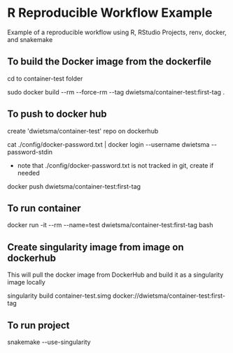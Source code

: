 # R Reproducible Workflow Example
Example of a reproducible workflow using R, RStudio Projects, renv, docker, and snakemake

## To build the Docker image from the dockerfile

cd to container-test folder

sudo docker build --rm --force-rm --tag dwietsma/container-test:first-tag .

## To push to docker hub

create 'dwietsma/container-test' repo on dockerhub 

cat ./config/docker-password.txt | docker login --username dwietsma --password-stdin
* note that ./config/docker-password.txt is not tracked in git, create if needed

docker push dwietsma/container-test:first-tag

## To run container
docker run -it --rm --name=test dwietsma/container-test:first-tag bash

## Create singularity image from image on dockerhub

This will pull the docker image from DockerHub and build it as a singularity image locally

singularity build container-test.simg docker://dwietsma/container-test:first-tag


## To run project
snakemake --use-singularity
